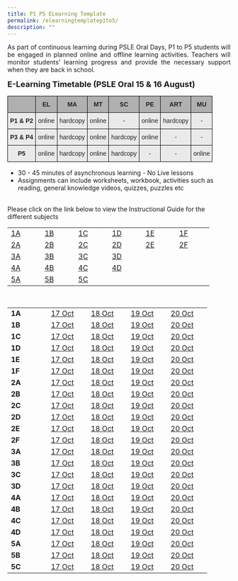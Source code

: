 ```yaml
---
title: P1 P5 ELearning Template
permalink: /elearningtemplatep1to5/
description: ""
---
```

<div style="text-align:justify;">As part of continuous learning during PSLE Oral Days, P1 to P5 students will be engaged in planned online and offline learning activities. Teachers will monitor students’ learning progress and provide the necessary support when they are back in school.</div>

<b><font size="4">E-Learning Timetable (PSLE Oral 15 &amp; 16 August)</font></b>
<style type="text/css">
.tg  {border-collapse:collapse;border-spacing:0;}
.tg td{border-color:black;border-style:solid;border-width:1px;font-family:Arial, sans-serif;font-size:14px;
  overflow:hidden;padding:10px 5px;word-break:normal;}
.tg th{border-color:black;border-style:solid;border-width:1px;font-family:Arial, sans-serif;font-size:14px;
  font-weight:normal;overflow:hidden;padding:10px 5px;word-break:normal;}
.tg .tg-n4qt{background-color:#EAEAEA;color:#222;font-weight:bold;text-align:center;vertical-align:top}
.tg .tg-y7qa{background-color:#EAEAEA;color:#222;text-align:left;vertical-align:top}
.tg .tg-dwlh{background-color:#B0B0B0;color:#222;font-weight:bold;text-align:center;vertical-align:middle}
.tg .tg-ku5w{background-color:#EAEAEA;color:#222;text-align:center;vertical-align:middle}
</style>
<table class="tg"><thead><tr>
    <th class="tg-dwlh"></th>
    <th class="tg-dwlh">EL</th>
    <th class="tg-dwlh">MA</th>
    <th class="tg-dwlh">MT</th>
	  <th class="tg-dwlh">SC</th>
    <th class="tg-dwlh">PE</th>
    <th class="tg-dwlh">ART</th>
    <th class="tg-dwlh">MU</th>
  </tr></thead><tbody>
  <tr>
		<td class="tg-n4qt"><b>P1 & P2</b></td>
    <td class="tg-ku5w">online</td>
    <td class="tg-ku5w">hardcopy</td>
    <td class="tg-ku5w">online</td>
    <td class="tg-ku5w">-</td>
    <td class="tg-ku5w">online</td>
    <td class="tg-ku5w">hardcopy</td>
    <td class="tg-ku5w">-</td>
  </tr><tr>
    <td class="tg-n4qt"><b>P3 & P4</b></td>
    <td class="tg-ku5w">online</td>
    <td class="tg-ku5w">hardcopy</td>
    <td class="tg-ku5w">online</td>
    <td class="tg-ku5w">hardcopy</td>
    <td class="tg-ku5w">online</td>
    <td class="tg-ku5w">-</td>
    <td class="tg-ku5w">-</td>
  </tr><tr>
    <td class="tg-n4qt"><b>P5</b></td>
    <td class="tg-ku5w">online</td>
    <td class="tg-ku5w">hardcopy</td>
    <td class="tg-ku5w">online</td>
    <td class="tg-ku5w">hardcopy</td>
    <td class="tg-ku5w">-</td>
    <td class="tg-ku5w">-</td>
    <td class="tg-ku5w">online</td>
  </tr></tbody></table>

<ul>
<li>30 - 45 minutes of asynchronous learning - No Live lessons</li>
<li>Assignments can include worksheets, workbook, activities such as reading, general knowledge videos, quizzes, puzzles etc</li>
</ul>
<br>Please click on the link below to view the Instructional Guide for the different subjects<br>

<table class="ive_eobj_center iveo_table ives_tab_simple3">
<tbody>
<tr>
<td style="width: 60px;"><a href="https://docs.google.com/spreadsheets/d/e/2PACX-1vR5gk9AjLN3cg-jvgZav_7ewf9lEkX5wj5TcHGNqaBJnluc1025h-j9yzRTgf3cxzBxaSS6Nu9cWjRE/pubhtml" target="_blank">1A</a>
</td>
<td style="width: 60px;"><a href="https://docs.google.com/spreadsheets/d/e/2PACX-1vRv_kQhREp5N3X0vPXKunUka1UevOPnJbM3mSzITbHE9x_hYnGyN108fmpKB-R28uTm9slNTBci4yp6/pubhtml" target="_blank">1B</a>
</td>
<td style="width: 60px;"><a href="https://docs.google.com/spreadsheets/d/e/2PACX-1vT9MWpahSb8d6q2BfLHIHMNUtkldpKxn8-G-LGCsozdK7DxszLQ2Nasy4d4hZyqepEZV-8532bjJ8eb/pubhtml" target="_blank">1C</a>
</td>
<td style="width: 60px;"><a href="https://docs.google.com/spreadsheets/d/e/2PACX-1vRRDzhsnGxJbNm7ntQ50prCLF0HYakR_OdZd7XDxAV7wgpKt6ljkNs9fl30DySX6hamulTbyG9m8Tep/pubhtml" target="_blank">1D</a>
</td>
<td style="width: 60px;"><a href="https://docs.google.com/spreadsheets/d/e/2PACX-1vSde2ycsdZ85CCC-xFQAKSmsMIutF3KRtj-1MfR6pDbDcggGrUV3K2gG5R-70sijzWD8eSB0w6KuTvO/pubhtml" target="_blank">1E</a>
</td>
<td style="width: 60px;"><a href="https://docs.google.com/spreadsheets/d/e/2PACX-1vTm3o22SAOTevG26WFgkzlbFETbRYCWJPTV5n8GpbCT8vOJVi50cs2MNuXX8cqT6YLJndXjz_x3TZ-N/pubhtml" target="_blank">1F</a>
</td>
</tr>
<tr>
<td><a href="https://docs.google.com/spreadsheets/d/e/2PACX-1vT0hJyAW-yiINM_VOpr79qhzGDYF5Jl1t-UDZ8wCv31RUVltyJAFEjULcNoThB_BAXsLHFxuRXOcVWU/pubhtml" target="_blank">2A</a>
</td>
<td><a href="https://docs.google.com/spreadsheets/d/e/2PACX-1vQryUI21PLw-CWpP-StMYBfNXpDNFdsVDHGOz9DrhTF21TqoXBEFfypis0IbBXnkHocyvq8UC-wWI7H/pubhtml" target="_blank">2B</a>
</td>
<td><a href="https://docs.google.com/spreadsheets/d/e/2PACX-1vReHEaHYKFLiZ84v6mcYCRGV-FqatlY87TCEuqMDwC6UjCKpW1OIEzp97xLO6sChu6hJJss3QWESiFN/pubhtml" target="_blank">2C</a>
</td>
<td><a href="https://docs.google.com/spreadsheets/d/e/2PACX-1vSy9BHjIubA6dtaG3cXFPKpjI8vuMih1CynWXfKe1slOMs8Bsy9i0UfwRh4nQ64oAH_sAdlUO3qWP48/pubhtml" target="_blank">2D</a>
</td>
<td><a href="https://docs.google.com/spreadsheets/d/e/2PACX-1vQJeW8SSu_Gr6euxe8Kv744jStO8sEbxoaJxe3bvTkVRohLk-kC5ErVBh5MxKE1X0P0nCsaHqxX-p-s/pubhtml" target="_blank">2E</a>
</td>
<td style="width: 60px;"><a href="https://docs.google.com/spreadsheets/d/e/2PACX-1vSA1UYACaw2n2BxtriQLiLZ-R-Pn-e3wmn_V4HrjV-2CNLQJNB7ZUeD84HKrxHpbEfAvqHW_KOZ-2K9/pubhtml" target="_blank">2F</a>
</td>
</tr>
<tr>
<td><a href="https://docs.google.com/spreadsheets/d/e/2PACX-1vTkLpBGvyQ492aQLVsR5HhmVboRY9YBlRf9nVfapS0yYdJimlLqdgdy2S4DIJzPdRpGZ0TaKkgRP7Te/pubhtml" target="_blank">3A</a>
</td>
<td><a href="https://docs.google.com/spreadsheets/d/e/2PACX-1vQNwVzdaJJ5ZA5fWsQ9sufp8Cu_9hOX-94UDz2bN_xLBg0Baz7PmdrR8uxJwHozBy5Z2ipaFxrxyIS6/pubhtml" target="_blank">3B</a>
</td>
<td><a href="https://docs.google.com/spreadsheets/d/e/2PACX-1vSDl4uQ8ywVRGw1uUdZx17cFhb_8sMT284Qfs0yWbyo6sDUZ-7ix063pSgBZPPWPiLl-lo2lJkfS5YY/pubhtml" target="_blank">3C</a>
</td>
<td><a href="https://docs.google.com/spreadsheets/d/e/2PACX-1vQOlBLO2jSoPGNXeYbHWSdY5IxpXhCWPFFRgqpz0yvJbG9kqllMfMMBHflfgffzBTNZHJyVOV6YfTkX/pubhtml" target="_blank">3D</a>
</td>
<td>&nbsp;
</td>
<td style="width: 60px;">&nbsp;
</td>
</tr>
<tr>
<td><a href="https://docs.google.com/spreadsheets/d/e/2PACX-1vQsk_eqzCAbulQ-TawXGhEd7UVACG-vneKDEmncRXBgnI7J1FTi9A-KIZCWtslDQobr7VEXzwb_6ZEo/pubhtml" target="_blank">4A</a>
</td>
<td><a href="https://docs.google.com/spreadsheets/d/e/2PACX-1vQ7k7O8e-eJNHNSEF41qkN4VES6DmXoBbuUeImvq6feyIrR_RZrkn6aklH6ChWpXYChpLqILwN2Muo_/pubhtml" target="_blank">4B</a>
</td>
<td><a href="https://docs.google.com/spreadsheets/d/e/2PACX-1vThI5RQSzXgcjt_BUR56OrHHnIepCNRfjspuRhkuV572gaMitqt1ZoZT8Wqvj9RQiugofO960DYv2tb/pubhtml" target="_blank">4C</a>
</td>
<td><a href="https://docs.google.com/spreadsheets/d/e/2PACX-1vRcp6vcG3nCZvl_dDPMCLQyL9a5JI4f8dOZEUBsqP6EueTHrmRJr8rkSRBSXeXU2MEiHn1-1rGUB0hO/pubhtml" target="_blank">4D</a>
</td>
<td>&nbsp;
</td>
<td style="width: 60px;">&nbsp;
</td>
</tr>
<tr>
<td><a href="https://docs.google.com/spreadsheets/d/e/2PACX-1vRL7r_J0iZoXkYetb5SIGBfRm7FGRjjBapIBqJhmcZ7wfDhgYDMzL3HNwdRbxc_-J642NJMiQNv0zK9/pubhtml" target="_blank">5A</a>
</td>
<td><a href="https://docs.google.com/spreadsheets/d/e/2PACX-1vSQY1J6Gzv6ZIki1jQ8g2u3iFGnnk6B2Pd7Gqiqro6wXljXQY7ps5qqb2VIIAKUI8pUA7RqsgUCe-mg/pubhtml" target="_blank">5B</a>
</td>
<td><a href="https://docs.google.com/spreadsheets/d/e/2PACX-1vTttmBOc5uEMBTSkpu_EfcvMsjngWcOwYOM_7GgA1cQs95OfB6ow8MFHVw4qPcmMmZDfG7wMeAhs3vd/pubhtml" target="_blank">5C</a>
</td>
<td>&nbsp;
</td>
<td>&nbsp;
</td>
<td style="width: 60px;">&nbsp;
</td>
</tr>
</tbody>
</table><br>

<table style="width: 100%;">
<tbody><tr>
<td style="width: 15%;"><b>1A</b></td>
<td style="width: 15%;"><a href="xx" target="_blank">17 Oct</a></td>
<td style="width: 15%;"><a href="xx" target="_blank">18 Oct</a></td>
<td style="width: 15%;"><a href="xx" target="_blank">19 Oct</a></td>
<td style="width: 15%;"><a href="xx" target="_blank">20 Oct</a></td>
</tr><tr>
<td><b>1B</b></td>
<td><a href="xxx" target="_blank">17 Oct</a></td>
<td><a href="xxx" target="_blank">18 Oct</a></td>
<td><a href="xx" target="_blank">19 Oct</a></td>
<td><a href="xx" target="_blank">20 Oct</a></td>
</tr><tr>
<td><b>1C</b></td>
<td><a href="xxx" target="_blank">17 Oct</a></td>
<td><a href="xxx" target="_blank">18 Oct</a></td>
<td><a href="xx" target="_blank">19 Oct</a></td>
<td><a href="xx" target="_blank">20 Oct</a></td>
</tr><tr>
<td><b>1D</b></td>
<td><a href="xxx" target="_blank">17 Oct</a></td>
<td><a href="xxx" target="_blank">18 Oct</a></td>
<td><a href="xx" target="_blank">19 Oct</a></td>
<td><a href="xx" target="_blank">20 Oct</a></td>
</tr><tr>
<td><b>1E</b></td>
<td><a href="xxx" target="_blank">17 Oct</a></td>
<td><a href="xxx" target="_blank">18 Oct</a></td>
<td><a href="xx" target="_blank">19 Oct</a></td>
<td><a href="xx" target="_blank">20 Oct</a></td>
</tr><tr>
<td><b>1F</b></td>
<td><a href="xxx" target="_blank">17 Oct</a></td>
<td><a href="xxx" target="_blank">18 Oct</a></td>
<td><a href="xx" target="_blank">19 Oct</a></td>
<td><a href="xx" target="_blank">20 Oct</a></td>
</tr><tr>
<td><b>2A</b></td>
<td><a href="xxx" target="_blank">17 Oct</a></td>
<td><a href="xxx" target="_blank">18 Oct</a></td>
<td><a href="xx" target="_blank">19 Oct</a></td>
<td><a href="xx" target="_blank">20 Oct</a></td>
</tr><tr>
<td><b>2B</b></td>
<td><a href="xxx" target="_blank">17 Oct</a></td>
<td><a href="xxx" target="_blank">18 Oct</a></td>
<td><a href="xx" target="_blank">19 Oct</a></td>
<td><a href="xx" target="_blank">20 Oct</a></td>
</tr><tr>
<td><b>2C</b></td>
<td><a href="xxx" target="_blank">17 Oct</a></td>
<td><a href="xxx" target="_blank">18 Oct</a></td>
<td><a href="xx" target="_blank">19 Oct</a></td>
<td><a href="xx" target="_blank">20 Oct</a></td>
</tr><tr>
<td><b>2D</b></td>
<td><a href="xxx" target="_blank">17 Oct</a></td>
<td><a href="xxx" target="_blank">18 Oct</a></td>
<td><a href="xx" target="_blank">19 Oct</a></td>
<td><a href="xx" target="_blank">20 Oct</a></td>
</tr><tr>
<td><b>2E</b></td>
<td><a href="xxx" target="_blank">17 Oct</a></td>
<td><a href="xxx" target="_blank">18 Oct</a></td>
<td><a href="xx" target="_blank">19 Oct</a></td>
<td><a href="xx" target="_blank">20 Oct</a></td>
</tr><tr>
<td><b>2F</b></td>
<td><a href="xxx" target="_blank">17 Oct</a></td>
<td><a href="xxx" target="_blank">18 Oct</a></td>
<td><a href="xx" target="_blank">19 Oct</a></td>
<td><a href="xx" target="_blank">20 Oct</a></td>
</tr><tr>
<td><b>3A</b></td>
<td><a href="xxx" target="_blank">17 Oct</a></td>
<td><a href="xxx" target="_blank">18 Oct</a></td>
<td><a href="xx" target="_blank">19 Oct</a></td>
<td><a href="xx" target="_blank">20 Oct</a></td>
</tr><tr>
<td><b>3B</b></td>
<td><a href="xxx" target="_blank">17 Oct</a></td>
<td><a href="xxx" target="_blank">18 Oct</a></td>
<td><a href="xx" target="_blank">19 Oct</a></td>
<td><a href="xx" target="_blank">20 Oct</a></td>
</tr><tr>
<td><b>3C</b></td>
<td><a href="xxx" target="_blank">17 Oct</a></td>
<td><a href="xxx" target="_blank">18 Oct</a></td>
<td><a href="xx" target="_blank">19 Oct</a></td>
<td><a href="xx" target="_blank">20 Oct</a></td>
</tr><tr>
<td><b>3D</b></td>
<td><a href="xxx" target="_blank">17 Oct</a></td>
<td><a href="xxx" target="_blank">18 Oct</a></td>
<td><a href="xx" target="_blank">19 Oct</a></td>
<td><a href="xx" target="_blank">20 Oct</a></td>
</tr><tr>
<td><b>4A</b></td>
<td><a href="xxx" target="_blank">17 Oct</a></td>
<td><a href="xxx" target="_blank">18 Oct</a></td>
<td><a href="xx" target="_blank">19 Oct</a></td>
<td><a href="xx" target="_blank">20 Oct</a></td>
</tr><tr>
<td><b>4B</b></td>
<td><a href="xxx" target="_blank">17 Oct</a></td>
<td><a href="xxx" target="_blank">18 Oct</a></td>
<td><a href="xx" target="_blank">19 Oct</a></td>
<td><a href="xx" target="_blank">20 Oct</a></td>
</tr><tr>
<td><b>4C</b></td>
<td><a href="xxx" target="_blank">17 Oct</a></td>
<td><a href="xxx" target="_blank">18 Oct</a></td>
<td><a href="xx" target="_blank">19 Oct</a></td>
<td><a href="xx" target="_blank">20 Oct</a></td>
</tr><tr>
<td><b>4D</b></td>
<td><a href="xxx" target="_blank">17 Oct</a></td>
<td><a href="xxx" target="_blank">18 Oct</a></td>
<td><a href="xx" target="_blank">19 Oct</a></td>
<td><a href="xx" target="_blank">20 Oct</a></td>
</tr><tr>
<td><b>5A</b></td>
<td><a href="xxx" target="_blank">17 Oct</a></td>
<td><a href="xxx" target="_blank">18 Oct</a></td>
<td><a href="xx" target="_blank">19 Oct</a></td>
<td><a href="xx" target="_blank">20 Oct</a></td>
</tr><tr>
<td><b>5B</b></td>
<td><a href="xxx" target="_blank">17 Oct</a></td>
<td><a href="xxx" target="_blank">18 Oct</a></td>
<td><a href="xx" target="_blank">19 Oct</a></td>
<td><a href="xx" target="_blank">20 Oct</a></td>
</tr><tr>
<td><b>5C</b></td>
<td><a href="xxx" target="_blank">17 Oct</a></td>
<td><a href="xxx" target="_blank">18 Oct</a></td>
<td><a href="xx" target="_blank">19 Oct</a></td>
<td><a href="xx" target="_blank">20 Oct</a></td>
</tr>
</tbody>
</table><br>